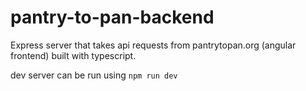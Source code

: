 # pantry-to-pan-backend
Express server that takes api requests from pantrytopan.org (angular frontend) built with typescript.

dev server can be run using 
`npm run dev`
